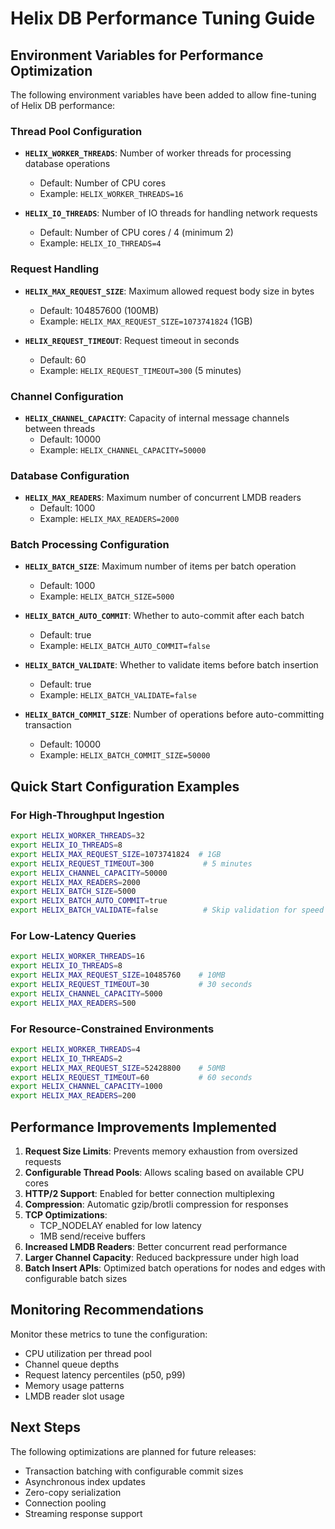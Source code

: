 # Helix DB Performance Tuning Guide

## Environment Variables for Performance Optimization

The following environment variables have been added to allow fine-tuning of Helix DB performance:

### Thread Pool Configuration

- **`HELIX_WORKER_THREADS`**: Number of worker threads for processing database operations
  - Default: Number of CPU cores
  - Example: `HELIX_WORKER_THREADS=16`

- **`HELIX_IO_THREADS`**: Number of IO threads for handling network requests
  - Default: Number of CPU cores / 4 (minimum 2)
  - Example: `HELIX_IO_THREADS=4`

### Request Handling

- **`HELIX_MAX_REQUEST_SIZE`**: Maximum allowed request body size in bytes
  - Default: 104857600 (100MB)
  - Example: `HELIX_MAX_REQUEST_SIZE=1073741824` (1GB)

- **`HELIX_REQUEST_TIMEOUT`**: Request timeout in seconds
  - Default: 60
  - Example: `HELIX_REQUEST_TIMEOUT=300` (5 minutes)

### Channel Configuration

- **`HELIX_CHANNEL_CAPACITY`**: Capacity of internal message channels between threads
  - Default: 10000
  - Example: `HELIX_CHANNEL_CAPACITY=50000`

### Database Configuration

- **`HELIX_MAX_READERS`**: Maximum number of concurrent LMDB readers
  - Default: 1000
  - Example: `HELIX_MAX_READERS=2000`

### Batch Processing Configuration

- **`HELIX_BATCH_SIZE`**: Maximum number of items per batch operation
  - Default: 1000
  - Example: `HELIX_BATCH_SIZE=5000`

- **`HELIX_BATCH_AUTO_COMMIT`**: Whether to auto-commit after each batch
  - Default: true
  - Example: `HELIX_BATCH_AUTO_COMMIT=false`

- **`HELIX_BATCH_VALIDATE`**: Whether to validate items before batch insertion
  - Default: true
  - Example: `HELIX_BATCH_VALIDATE=false`

- **`HELIX_BATCH_COMMIT_SIZE`**: Number of operations before auto-committing transaction
  - Default: 10000
  - Example: `HELIX_BATCH_COMMIT_SIZE=50000`

## Quick Start Configuration Examples

### For High-Throughput Ingestion
```bash
export HELIX_WORKER_THREADS=32
export HELIX_IO_THREADS=8
export HELIX_MAX_REQUEST_SIZE=1073741824  # 1GB
export HELIX_REQUEST_TIMEOUT=300           # 5 minutes
export HELIX_CHANNEL_CAPACITY=50000
export HELIX_MAX_READERS=2000
export HELIX_BATCH_SIZE=5000
export HELIX_BATCH_AUTO_COMMIT=true
export HELIX_BATCH_VALIDATE=false          # Skip validation for speed
```

### For Low-Latency Queries
```bash
export HELIX_WORKER_THREADS=16
export HELIX_IO_THREADS=8
export HELIX_MAX_REQUEST_SIZE=10485760    # 10MB
export HELIX_REQUEST_TIMEOUT=30           # 30 seconds
export HELIX_CHANNEL_CAPACITY=5000
export HELIX_MAX_READERS=500
```

### For Resource-Constrained Environments
```bash
export HELIX_WORKER_THREADS=4
export HELIX_IO_THREADS=2
export HELIX_MAX_REQUEST_SIZE=52428800    # 50MB
export HELIX_REQUEST_TIMEOUT=60           # 60 seconds
export HELIX_CHANNEL_CAPACITY=1000
export HELIX_MAX_READERS=200
```

## Performance Improvements Implemented

1. **Request Size Limits**: Prevents memory exhaustion from oversized requests
2. **Configurable Thread Pools**: Allows scaling based on available CPU cores
3. **HTTP/2 Support**: Enabled for better connection multiplexing
4. **Compression**: Automatic gzip/brotli compression for responses
5. **TCP Optimizations**: 
   - TCP_NODELAY enabled for low latency
   - 1MB send/receive buffers
6. **Increased LMDB Readers**: Better concurrent read performance
7. **Larger Channel Capacity**: Reduced backpressure under high load
8. **Batch Insert APIs**: Optimized batch operations for nodes and edges with configurable batch sizes

## Monitoring Recommendations

Monitor these metrics to tune the configuration:
- CPU utilization per thread pool
- Channel queue depths
- Request latency percentiles (p50, p99)
- Memory usage patterns
- LMDB reader slot usage

## Next Steps

The following optimizations are planned for future releases:
- Transaction batching with configurable commit sizes
- Asynchronous index updates
- Zero-copy serialization
- Connection pooling
- Streaming response support